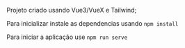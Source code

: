 Projeto criado usando Vue3/VueX e Tailwind;

Para inicializar instale as dependencias usando
``npm install``

 Para iniciar a aplicação use
 ``npm run serve``
